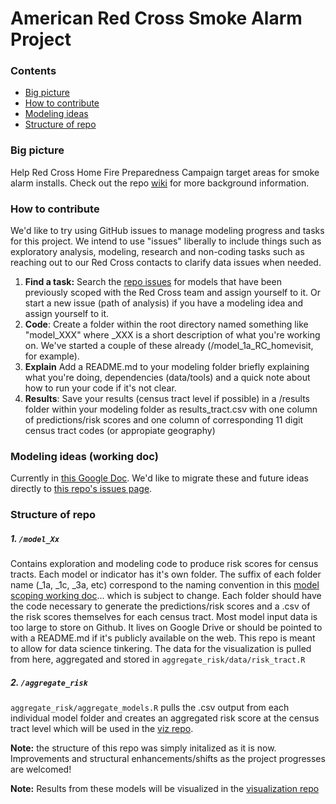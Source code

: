 # American Red Cross Smoke Alarm Project

### Contents

* [Big picture](#big-picture)
* [How to contribute](#how-to-contribute)
* [Modeling ideas](#modeling-ideas)
* [Structure of repo](#structure-of-repo)

### Big picture
Help Red Cross Home Fire Preparedness Campaign target areas for smoke alarm installs.  Check out the repo [wiki](https://github.com/brooksandrew/arc_smoke_alarm/wiki) for more background information.

### How to contribute

We'd like to try using GitHub issues to manage modeling progress and tasks for this project.  We intend to use "issues" liberally to include things such as exploratory analysis, modeling, research and non-coding tasks such as reaching out to our Red Cross contacts to clarify data issues when needed.

  1. **Find a task:** Search the [repo issues](https://github.com/home-fire-risk/smoke_alarm_models/issues) for models that have been previously scoped with the Red Cross team and assign yourself to it.  Or start a new issue (path of analysis) if you have a modeling idea and assign yourself to it.
  2. **Code**: Create a folder within the root directory named something like "model_XXX" where _XXX is a short description of what you're working on.  We've started a couple of these already (/model_1a_RC_homevisit, for example).
  3. **Explain** Add a README.md to your modeling folder briefly explaining what you're doing, dependencies (data/tools) and a quick note about how to run your code if it's not clear.
  4. **Results**: Save your results (census tract level if possible) in a /results folder within your modeling folder as results_tract.csv with one column of predictions/risk scores and one column of corresponding 11 digit census tract codes (or appropiate geography)

### Modeling ideas (working doc)
Currently in [this Google Doc](https://docs.google.com/document/d/1oJN-QwLVqFHOvrRNtW2KEAkNZ-PuFiqTwa8y3iXx1Sg).  We'd like to migrate these and future ideas directly to [this repo's issues page](https://github.com/home-fire-risk/smoke_alarm_models/issues).

### Structure of repo

##### 1. `/model_Xx` 
Contains exploration and modeling code to produce risk scores for census tracts.  Each model or indicator has it's own folder.  The suffix of each folder name (_1a, _1c, _3a, etc) correspond to the naming convention in this [model scoping working doc]... which is subject to change.   Each folder should have the code necessary to generate the predictions/risk scores and a .csv of the risk scores themselves for each census tract.  Most model input data is too large to store on Github.  It lives on Google Drive or should be pointed to with a README.md if it's publicly available on the web.  This repo is meant to allow for data science tinkering.  The data for the visualization is pulled from here, aggregated and stored in `aggregate_risk/data/risk_tract.R`

##### 2. `/aggregate_risk` 
`aggregate_risk/aggregate_models.R` pulls the .csv output from each individual model folder and creates an aggregated risk score at the census tract level which will be used in the [viz repo].

**Note:** the structure of this repo was simply initalized as it is now.  Improvements and structural enhancements/shifts as the project progresses are welcomed!

**Note:** Results from these models will be visualized in the [visualization repo](https://github.com/home-fire-risk/smoke_alarm_map)

[model scoping working doc]: https://docs.google.com/document/d/1oJN-QwLVqFHOvrRNtW2KEAkNZ-PuFiqTwa8y3iXx1Sg/edit
[viz repo]: https://github.com/home-fire-risk/smoke_alarm_map


